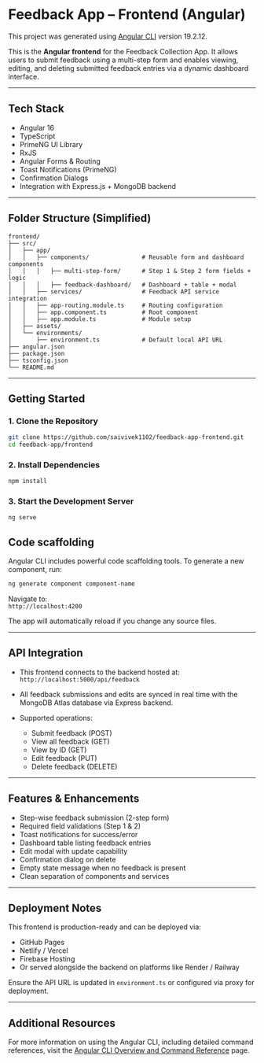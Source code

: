 # Feedback App – Frontend (Angular)

This project was generated using [Angular CLI](https://github.com/angular/angular-cli) version 19.2.12.

This is the **Angular frontend** for the Feedback Collection App. It allows users to submit feedback using a multi-step form and enables viewing, editing, and deleting submitted feedback entries via a dynamic dashboard interface.


---

##  Tech Stack

- Angular 16
- TypeScript
- PrimeNG UI Library
- RxJS
- Angular Forms & Routing
- Toast Notifications (PrimeNG)
- Confirmation Dialogs
- Integration with Express.js + MongoDB backend

---

##  Folder Structure (Simplified)

```
frontend/
├── src/
│   ├── app/
│   │   ├── components/               # Reusable form and dashboard components
│   │   │   ├── multi-step-form/      # Step 1 & Step 2 form fields + logic
│   │   │   ├── feedback-dashboard/   # Dashboard + table + modal
│   │   ├── services/                 # Feedback API service integration
│   │   ├── app-routing.module.ts     # Routing configuration
│   │   ├── app.component.ts          # Root component
│   │   ├── app.module.ts             # Module setup
│   ├── assets/
│   └── environments/
│       ├── environment.ts            # Default local API URL
├── angular.json
├── package.json
├── tsconfig.json
└── README.md
```

---

##  Getting Started

### 1. Clone the Repository

```bash
git clone https://github.com/saivivek1102/feedback-app-frontend.git
cd feedback-app/frontend
```

### 2. Install Dependencies

```bash
npm install
```

### 3. Start the Development Server

```bash
ng serve
```

## Code scaffolding

Angular CLI includes powerful code scaffolding tools. To generate a new component, run:

```bash
ng generate component component-name
```

Navigate to:  
 `http://localhost:4200`

The app will automatically reload if you change any source files.

---

##  API Integration

- This frontend connects to the backend hosted at:  
  `http://localhost:5000/api/feedback`

- All feedback submissions and edits are synced in real time with the MongoDB Atlas database via Express backend.

- Supported operations:
  - Submit feedback (POST)
  - View all feedback (GET)
  - View by ID (GET)
  - Edit feedback (PUT)
  - Delete feedback (DELETE)

---

##  Features & Enhancements

- Step-wise feedback submission (2-step form)
- Required field validations (Step 1 & 2)
- Toast notifications for success/error
- Dashboard table listing feedback entries
- Edit modal with update capability
- Confirmation dialog on delete
- Empty state message when no feedback is present
- Clean separation of components and services

---

## Deployment Notes

This frontend is production-ready and can be deployed via:
- GitHub Pages
- Netlify / Vercel
- Firebase Hosting
- Or served alongside the backend on platforms like Render / Railway

Ensure the API URL is updated in `environment.ts` or configured via proxy for deployment.

---

## Additional Resources

For more information on using the Angular CLI, including detailed command references, visit the [Angular CLI Overview and Command Reference](https://angular.dev/tools/cli) page.
